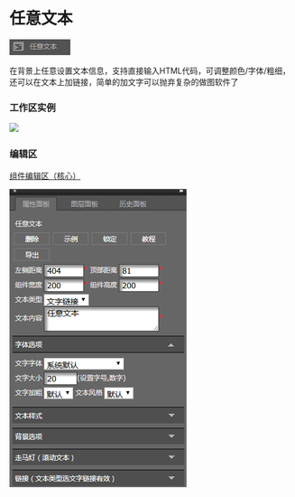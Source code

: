 # 任意文本

![](/assets/wwqq_27.jpg)

在背景上任意设置文本信息，支持直接输入HTML代码，可调整颜色/字体/粗细，还可以在文本上加链接，简单的加文字可以抛弃复杂的做图软件了

### 工作区实例

![](http://img12.360buyimg.com/cms/jfs/t13618/28/2273818753/63189/355b1a08/5a6838dfN8059624d.gif)

### 编辑区

[组件编辑区（核心）](/chapter1/gong-ju-jie-mian/zu-jian-bian-ji-qu-ff08-he-xin-ff09.md)

![](/assets/QQ27-2.png)

